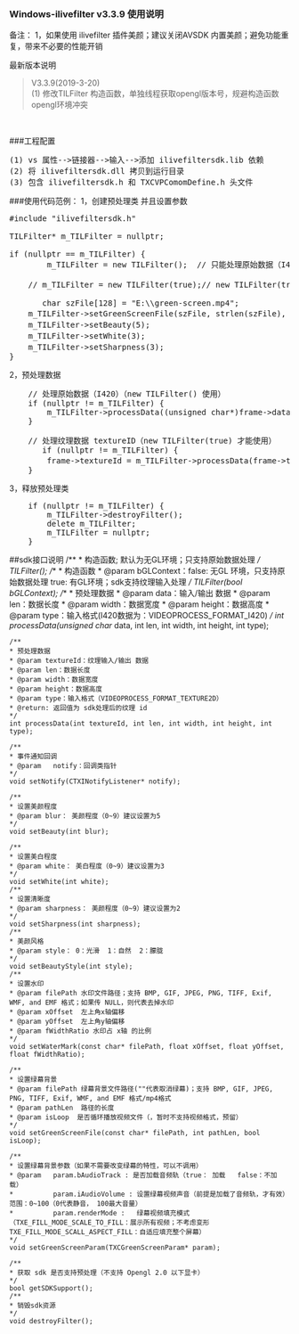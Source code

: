 ### Windows-ilivefilter v3.3.9 使用说明
备注：
1，如果使用 ilivefilter 插件美颜；建议关闭AVSDK 内置美颜；避免功能重复，带来不必要的性能开销

最新版本说明
> V3.3.9(2019-3-20)</br>
(1) 修改TILFilter 构造函数，单独线程获取opengl版本号，规避构造函数opengl环境冲突
</br>

###工程配置
<pre>
(1) vs 属性-->链接器-->输入-->添加 ilivefiltersdk.lib 依赖
(2) 将 ilivefiltersdk.dll 拷贝到运行目录
(3) 包含 ilivefiltersdk.h 和 TXCVPComomDefine.h 头文件
</pre>

###使用代码范例：
1，创建预处理类 并且设置参数
<pre>#include "ilivefiltersdk.h"

TILFilter* m_TILFilter = nullptr;

if (nullptr == m_TILFilter) {
        m_TILFilter = new TILFilter();	// 只能处理原始数据（I420）
	
	// m_TILFilter = new TILFilter(true);// new TILFilter(true)，可以处理 纹理textureID 输入

       char szFile[128] = "E:\\green-screen.mp4";
	m_TILFilter->setGreenScreenFile(szFile, strlen(szFile), true);	// 设置绿幕
	m_TILFilter->setBeauty(5);	                                // 设置美颜
	m_TILFilter->setWhite(3);                                       // 设置美白
	m_TILFilter->setSharpness(3);                                   // 设置清晰度
}
</pre>
2，预处理数据
<pre>
	// 处理原始数据（I420）（new TILFilter() 使用）
	if (nullptr != m_TILFilter) {
 		m_TILFilter->processData((unsigned char*)frame->data, frame->length, frame->width, frame->height, VIDEOPROCESS_FORMAT_I420);
 	}

	// 处理纹理数据 textureID（new TILFilter(true) 才能使用）
       if (nullptr != m_TILFilter) {
		frame->textureId = m_TILFilter->processData(frame->textureId, frame->length, frame->width, frame->height, VIDEOPROCESS_FORMAT_I420);	// 处理后的textureID通过返回值返回
	}
</pre>

3，释放预处理类
<pre>
    if (nullptr != m_TILFilter) {
		m_TILFilter->destroyFilter();
		delete m_TILFilter;
		m_TILFilter = nullptr;
	}
</pre>

##sdk接口说明
    /**
	* 构造函数; 默认为无GL环境；只支持原始数据处理
	*/
	TILFilter();
	/**
	* 构造函数
	* @param bGLContext：false: 无GL 环境，只支持原始数据处理   true: 有GL环境；sdk支持纹理输入处理
	*/
	TILFilter(bool bGLContext);
    /**
	* 预处理数据
	* @param data：输入/输出 数据
	* @param len：数据长度
	* @param width：数据宽度
	* @param height：数据高度
	* @param type：输入格式(I420数据为：VIDEOPROCESS_FORMAT_I420)
	*/
	int processData(unsigned char* data, int len, int width, int height, int type);

	/**
	* 预处理数据
	* @param textureId：纹理输入/输出 数据
	* @param len：数据长度
	* @param width：数据宽度
	* @param height：数据高度
	* @param type：输入格式（VIDEOPROCESS_FORMAT_TEXTURE2D）
	* @return: 返回值为 sdk处理后的纹理 id
	*/
	int processData(int textureId, int len, int width, int height, int type);

	/**
	* 事件通知回调
	* @param   notify：回调类指针
	*/
	void setNotify(CTXINotifyListener* notify);

	/**
	* 设置美颜程度
	* @param blur： 美颜程度（0~9）建议设置为5
	*/
	void setBeauty(int blur);

	/**
	* 设置美白程度
	* @param white： 美白程度（0~9）建议设置为3
	*/
	void setWhite(int white);
	/**
	* 设置清晰度
	* @param sharpness： 美颜程度（0~9）建议设置为2
	*/
	void setSharpness(int sharpness);
	/**
	* 美颜风格
	* @param style： 0：光滑  1：自然  2：朦胧
	*/
	void setBeautyStyle(int style);
	/**
	* 设置水印
	* @param filePath 水印文件路径；支持 BMP, GIF, JPEG, PNG, TIFF, Exif, WMF, and EMF 格式；如果传 NULL，则代表去掉水印
	* @param xOffset  左上角x轴偏移
	* @param yOffset  左上角y轴偏移
	* @param fWidthRatio 水印占 x轴 的比例
	*/
	void setWaterMark(const char* filePath, float xOffset, float yOffset, float fWidthRatio);
	
	/**
	* 设置绿幕背景
	* @param filePath 绿幕背景文件路径(""代表取消绿幕)；支持 BMP, GIF, JPEG, PNG, TIFF, Exif, WMF, and EMF 格式/mp4格式
	* @param pathLen  路径的长度
	* @param isLoop  是否循环播放视频文件（，暂时不支持视频格式，预留）
	*/
	void setGreenScreenFile(const char* filePath, int pathLen, bool isLoop);

	/**
	* 设置绿幕背景参数（如果不需要改变绿幕的特性，可以不调用）
	* @param   param.bAudioTrack : 是否加载音频轨（true： 加载   false：不加载）
	*		   param.iAudioVolume : 设置绿幕视频声音（前提是加载了音频轨，才有效） 范围：0~100（0代表静音， 100最大音量）
	*		   param.renderMode :	绿幕视频填充模式 （TXE_FILL_MODE_SCALE_TO_FILL：展示所有视频；不考虑变形  TXE_FILL_MODE_SCALL_ASPECT_FILL：自适应填充整个屏幕）
	*/	
	void setGreenScreenParam(TXCGreenScreenParam* param);

	/**
	* 获取 sdk 是否支持预处理（不支持 Opengl 2.0 以下显卡）
	*/
	bool getSDKSupport();
	/**
	* 销毁sdk资源
	*/
	void destroyFilter();